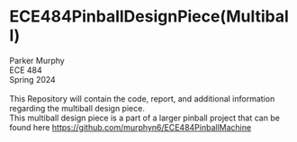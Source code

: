 # ECE484PinballDesignPiece(Multiball)
Parker Murphy<br/>
ECE 484<br/>
Spring 2024<br/>
<br/>
This Repository will contain the code, report, and additional information regarding the multiball design piece.<br/>
This multiball design piece is a part of a larger pinball project that can be found here https://github.com/murphyn6/ECE484PinballMachine<br/>
